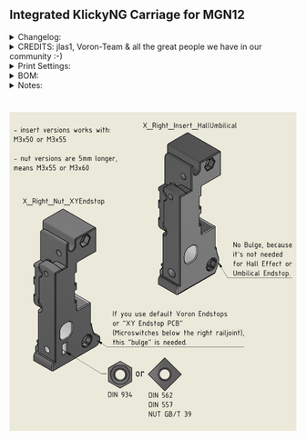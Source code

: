 ## Integrated KlickyNG Carriage for MGN12

<details>
  <summary>
    Changelog:
  </summary>
- Update (04.07.22): Initial Release / Testing Phase!<br>
</details>

<details>
  <summary>
    CREDITS: jlas1, Voron-Team & all the great people we have in our community :-)
  </summary>
* Voron-Team: Yeah, without you Guys, nothing were possible here :-)<br>
* jlas1: Basically its his KlickyNG, just merged into the Carriage! Thanks Jose that you made this all possible!<br>
* Quickdraw & Euclid guys: They camed first with a microswitch probe, so thank you for the inspiration! 
* Community: Feelingwise discord is a Place filled with only nice and always helpful People! A special thanks to all of them, i personally just love everyone there!<br>
</details>

<details>
  <summary>
    Print Settings:
  </summary>
- Default Voron settings, correct orientation, no supports needed!<br>
- 40% Infill, 0,4 line width, 4 walls, 5 top/bottom. But it doesn't matter that much, you can use less infill or 3 walls and 3top/bottom to save weight.<br>
- I recommend lately to use Cura 5.0 Slicer, just because it has now variable line widths by default, which makes everything easier!<br>
</details>

<details>
  <summary>
    BOM:
  </summary>
- (insert version only) - 2x M3x50/55 SHCS<br>
- (nut version only) - 2x M3x55/60 SHCS<br>
- (nut version only) - 2x M3 Nut (Din 934/562/557 or Nut GB/T), anything just not thicker as 2,5mm!
- 3x M2 Self Tapping screws (same as for the probe)<br>
- 3x (normal 6x3) or (chinese 6x2,7) magnets<br>
- 2x M5 Washer<br>
- 2x ~13cm Cable<br>
- KlickyNG_ABSB_mount_front.stl or KlickyNG_ABSB_mount_3mm_front.stl (jlas1 main repo)<br>
- Everything else KlickyNG related that isn't carriage.<br>
- All the screws from your old carriage.<br>
</details>

<details>
  <summary>
    Notes:
  </summary>
You have the choice between "nut" or "insert" and the right side has additionally Endstop Versions!<br>
On the left side there isn't any endstop, so only the choice between insert or nut!<br>
The insert versions works with M3x50 or M3x55<br>
The nut versions with M3x55 or M3x60<br>
</details>

#

![](./Explosion.jpg)